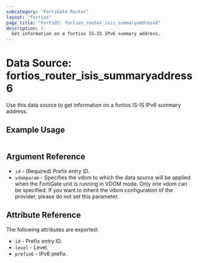 ```yaml
---
subcategory: "FortiGate Router"
layout: "fortios"
page_title: "FortiOS: fortios_router_isis_summaryaddress6"
description: |-
  Get information on a fortios IS-IS IPv6 summary address.
---
```


# Data Source: fortios_router_isis_summaryaddress6
Use this data source to get information on a fortios IS-IS IPv6 summary address.


## Example Usage

```hcl

```

## Argument Reference

* `id` - (Required) Prefix entry ID.
* `vdomparam` - Specifies the vdom to which the data source will be applied when the FortiGate unit is running in VDOM mode. Only one vdom can be specified. If you want to inherit the vdom configuration of the provider, please do not set this parameter.

## Attribute Reference

The following attributes are exported:

* `id` - Prefix entry ID.
* `level` - Level.
* `prefix6` - IPv6 prefix.
